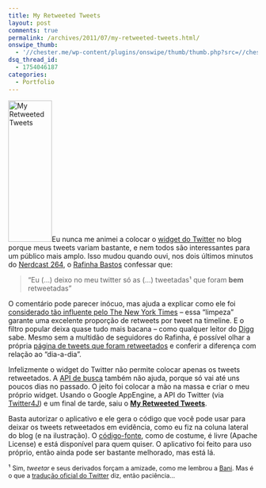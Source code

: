 ```yaml
---
title: My Retweeted Tweets
layout: post
comments: true
permalink: /archives/2011/07/my-retweeted-tweets.html/
onswipe_thumb:
  - '//chester.me/wp-content/plugins/onswipe/thumb/thumb.php?src=//chester.me/wp-content/uploads/2011/07/myretweetedtweets1.png&amp;w=600&amp;h=800&amp;zc=1&amp;q=75&amp;f=0'
dsq_thread_id:
  - 1754046187
categories:
  - Portfolio
---
```

[<img class="alignright size-full wp-image-6137" title="My Retweeted Tweets" src="//chester.me/wp-content/uploads/2011/07/myretweetedtweets1.png" alt="My Retweeted Tweets" width="88" height="285" />][1]Eu nunca me animei a colocar o [widget do Twitter][2] no blog porque meus tweets variam bastante, e nem todos são interessantes para um público mais amplo. Isso mudou quando ouvi, nos dois últimos minutos do [Nerdcast 264][3], o [Rafinha Bastos][4] confessar que:

> &#8220;Eu (&#8230;) deixo no meu twitter só as (&#8230;) tweetadas¹ que foram **bem** retweetadas&#8221;

O comentário pode parecer inócuo, mas ajuda a explicar como ele foi [considerado tão influente pelo The New York Times][5] &#8211; essa &#8220;limpeza&#8221; garante uma excelente proporção de retweets por tweet na timeline. E o filtro popular deixa quase tudo mais bacana &#8211; como qualquer leitor do [Digg][6] sabe. Mesmo sem a multidão de seguidores do Rafinha, é possível olhar a própria [página de tweets que foram retweetados][7] e conferir a diferença com relação ao &#8220;dia-a-dia&#8221;.

Infelizmente o widget do Twitter não permite colocar apenas os tweets retweetados. A [API de busca][8] também não ajuda, porque só vai até uns poucos dias no passado. O jeito foi colocar a mão na massa e criar o meu próprio widget. Usando o Google AppEngine, a API do Twitter (via [Twitter4J][9]) e um final de tarde, saiu o **[My Retweeted Tweets][10]**.

Basta autorizar o aplicativo e ele gera o código que você pode usar para deixar os tweets retweetados em evidência, como eu fiz na coluna lateral do blog (e na ilustração). O [código-fonte][11], como de costume, é livre (Apache License) e está disponível para quem quiser. O aplicativo foi feito para uso próprio, então ainda pode ser bastante melhorado, mas está lá.

¹ <span style="font-size:0.9em">Sim, <em>tweetar</em> e seus derivados forçam a amizade, como me lembrou a <a href="http://baniverso.com">Bani</a>. Mas é o que a <a href="http://blog.pt.twitter.com/2011/06/oba-twitter-em-portugues-brasileiro.html">tradução oficial do Twitter</a> diz, então paciência&#8230;<span></p>

 [1]: http://myretweetedtweets.appspot.com
 [2]: http://twitter.com/about/resources/widgets
 [3]: http://jovemnerd.ig.com.br/nerdcast/nerdcast-264-nerdcast-em-pe-com-rafinha-bastos/
 [4]: http://www.rafinhabastos.com.br/
 [5]: http://entretenimento.r7.com/famosos-e-tv/noticias/rafinha-bastos-e-o-mais-influente-do-twitter-segundo-o-new-york-times-20110324.html
 [6]: http://digg.com
 [7]: http://twitter.com/#!/retweeted_of_mine
 [8]: http://search.twitter.com/api/
 [9]: http://twitter4j.org/en/index.html
 [10]: http://myretweetedtweets.appspot.com/
 [11]: http://github.com/chesterbr/myretweetedtweets
